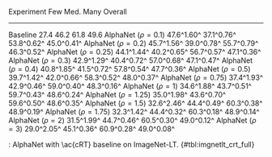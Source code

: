 Experiment                     Few        Med.        Many     Overall
-------------------     ----------  ----------  ----------  ----------
Baseline                      27.4        46.2        61.8        49.6
AlphaNet ($\rho=0.1$)   47.6^1.60^  37.1^0.76^  53.8^0.62^  45.0^0.41^
AlphaNet ($\rho=0.2$)   45.7^1.56^  39.0^0.78^  55.7^0.79^  46.3^0.52^
AlphaNet ($\rho=0.25$)  44.1^1.44^  40.2^0.65^  56.7^0.57^  47.1^0.36^
AlphaNet ($\rho=0.3$)   42.9^1.29^  40.4^0.72^  57.0^0.68^  47.1^0.47^
AlphaNet ($\rho=0.4$)   40.8^1.85^  41.5^0.72^  57.8^0.54^  47.7^0.36^
AlphaNet ($\rho=0.5$)   39.7^1.42^  42.0^0.66^  58.3^0.52^  48.0^0.37^
AlphaNet ($\rho=0.75$)  37.4^1.93^  42.9^0.46^  59.0^0.40^  48.3^0.16^
AlphaNet ($\rho=1$)     34.6^1.88^  43.7^0.51^  59.7^0.43^  48.6^0.24^
AlphaNet ($\rho=1.25$)  35.0^1.98^  43.6^0.70^  59.6^0.50^  48.6^0.35^
AlphaNet ($\rho=1.5$)   32.6^2.46^  44.4^0.49^  60.3^0.38^  48.9^0.19^
AlphaNet ($\rho=1.75$)  32.3^1.42^  44.4^0.32^  60.3^0.18^  48.9^0.14^
AlphaNet ($\rho=2$)     31.5^1.99^  44.7^0.46^  60.5^0.30^  49.0^0.12^
AlphaNet ($\rho=3$)     29.0^2.05^  45.1^0.36^  60.9^0.28^  49.0^0.08^

: AlphaNet with \ac{cRT} baseline on ImageNet-LT. {#tbl:imgnetlt_crt_full}
